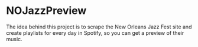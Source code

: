 # NOJazzPreview
The idea behind this project is to scrape the New Orleans Jazz Fest site and create playlists for every day in Spotify, so you can get a preview of their music.
